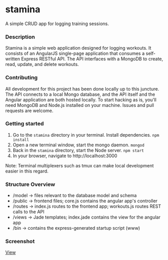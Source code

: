 # stamina
A simple CRUD app for logging training sessions.

### Description
Stamina is a simple web application designed for logging workouts. It consists of an AngularJS single-page application that consumes a self-written Express RESTful API. The API interfaces with a MongoDB to create, read, update, and delete workouts.

### Contributing
All development for this project has been done locally up to this juncture. The API connects to a local Mongo database, and the API itself and the Angular application are both hosted locally. To start hacking as is, you'll need MongoDB and Node.js installed on your machine. Issues and pull requests are welcome. 

### Getting started
1. Go to the `stamina` directory in your terminal. Install dependencies. `npm install`
2. Open a new terminal window, start the mongo daemon. `mongod`
3. Back in the `stamina` directory, start the Node server. `npm start`
4. In your browser, navigate to http://localhost:3000

Note: Terminal multiplexers such as tmux can make local development easier in this regard. 

### Structure Overview
* /model -> files relevant to the database model and schema
* /public -> frontend files; core.js contains the angular app's controller
* /routes -> index.js routes to the frontend app; workouts.js routes REST calls to the API
* /views -> Jade templates; index.jade contains the view for the angular app
* /bin -> contains the express-generated startup script (www)

### Screenshot
[View](screenshot.png?raw=true)
